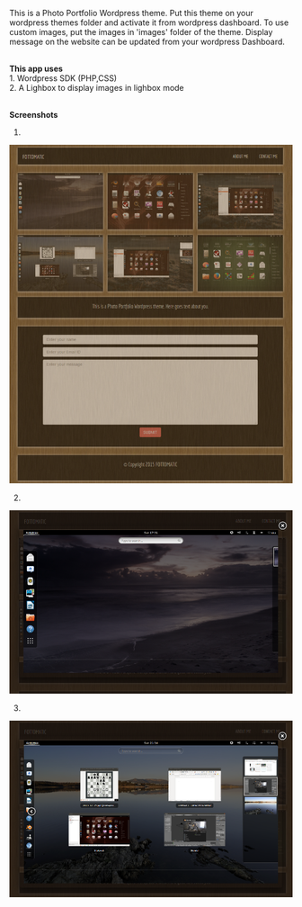 This is a Photo Portfolio Wordpress theme. Put this theme on your wordpress themes folder and activate it from wordpress dashboard. To use custom images, put the images in 'images' folder of the theme. Display message on the website can be updated from your wordpress Dashboard.

<br>
<b>This app uses</b>
<br>
1. Wordpress SDK (PHP,CSS)
<br>
2. A Lighbox to display images in lighbox mode
<br><br>



<b>Screenshots</b>

1. <br>
![Screenshot 1](https://github.com/Asutosh11/FotoPortfolio---Wordpress-theme/blob/master/screenshot1.png "")

2. <br>
![Screenshot 2](https://github.com/Asutosh11/FotoPortfolio---Wordpress-theme/blob/master/screenshot2.png "")

3. <br>
![Screenshot 3](https://github.com/Asutosh11/FotoPortfolio---Wordpress-theme/blob/master/screenshot3.png "")
